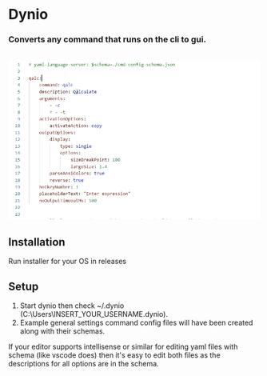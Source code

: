 
<br>

<p align="center">

# Dynio

</p>

### Converts any command that runs on the cli to gui.


<br>

<img src="./demo.webp" alt="screen recording of usage">


## Installation

Run installer for your OS in releases

## Setup

1. Start dynio then check ~/.dynio (C:\Users\INSERT_YOUR_USERNAME\.dynio). 
2. Example general settings
command config files will have been created along with their schemas.

If your editor supports 
intellisense or similar for editing yaml files with schema (like vscode does) then it's 
easy to edit both files as the descriptions for all options are in the schema. 

